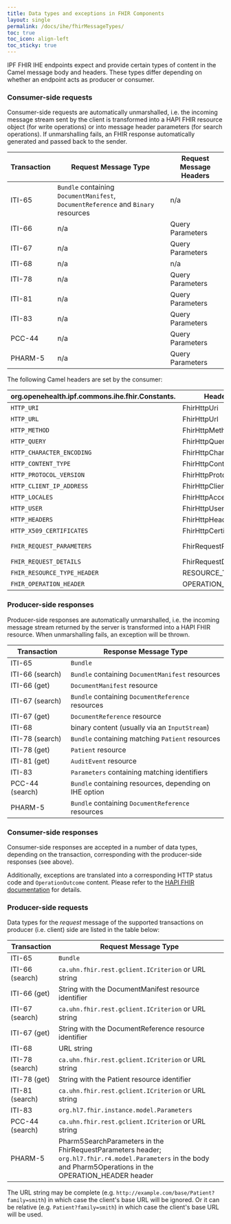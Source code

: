 ```yaml
---
title: Data types and exceptions in FHIR Components
layout: single
permalink: /docs/ihe/fhirMessageTypes/
toc: true
toc_icon: align-left
toc_sticky: true
---
```



IPF FHIR IHE endpoints expect and provide certain types of content in the Camel message body and headers.
These types differ depending on whether an endpoint acts as producer or consumer.

### Consumer-side requests

Consumer-side requests are automatically unmarshalled, i.e. the incoming message stream sent by the client 
is transformed into a HAPI FHIR resource object (for write operations) or into message header parameters
 (for search operations).
If unmarshalling fails, an FHIR response automatically generated and passed back to the sender.

| Transaction      | Request Message Type  | Request Message Headers   |
|------------------|---------------------- | --------------------------|
| ITI-65           | `Bundle` containing `DocumentManifest`, `DocumentReference` and `Binary` resources  | n/a |
| ITI-66 	       | n/a                   | Query Parameters          |
| ITI-67           | n/a                   | Query Parameters          |
| ITI-68 	       | n/a                   | n/a                       |
| ITI-78           | n/a                   | Query Parameters          |
| ITI-81 	       | n/a                   | Query Parameters          |
| ITI-83 	       | n/a                   | Query Parameters          |
| PCC-44 	       | n/a                   | Query Parameters          |
| PHARM-5          | n/a                   | Query Parameters          |

The following Camel headers are set by the consumer:

| org.openehealth.ipf.commons.ihe.fhir.Constants. | Header Name                 | Content                                                |
| ----------------------------------------------- | --------------------------- | ------------------------------------------------------ |
| `HTTP_URI`                                      | FhirHttpUri                 | `HttpServletRequest#getRequestURI()`
| `HTTP_URL`                                      | FhirHttpUrl                 | `HttpServletRequest#getRequestURL().toString()`
| `HTTP_METHOD`                                   | FhirHttpMethod              | `HttpServletRequest#getMethod()`
| `HTTP_QUERY`                                    | FhirHttpQuery               | `httpServletRequest.getQueryString()`
| `HTTP_CHARACTER_ENCODING`                       | FhirHttpCharacterEncoding   | `httpServletRequest.getCharacterEncoding()`
| `HTTP_CONTENT_TYPE`                             | FhirHttpContentType         | `httpServletRequest.getContentType()`
| `HTTP_PROTOCOL_VERSION`                         | FhirHttpProtocolVersion     | `httpServletRequest.getProtocol()`
| `HTTP_CLIENT_IP_ADDRESS`                        | FhirHttpClientIpAddress     | `httpServletRequest.getRemoteAddr()`
| `HTTP_LOCALES`                                  | FhirHttpAcceptLanguage      | `Collections.list(httpServletRequest.getLocales())`
| `HTTP_USER`                                     | FhirHttpUserPrincipal       | `httpServletRequest.getUserPrincipal()`
| `HTTP_HEADERS`                                  | FhirHttpHeaders             | `Map<String, List<String>>` of HTTP headers
| `HTTP_X509_CERTIFICATES`                        | FhirHttpCertificates        | `httpServletRequest.getAttribute(X509Certificate.class.getName())`
| `FHIR_REQUEST_PARAMETERS`                       | FhirRequestParameters       | for Queries: Subclass of `FhirSearchParameters`, containing all populated search parameters
| `FHIR_REQUEST_DETAILS`                          | FhirRequestDetails          | HAPI FHIR `RequestDetails` object
| `FHIR_RESOURCE_TYPE_HEADER`                     | RESOURCE_TYPE_HEADER        | Type of FHIR resource the current requests refers to 
| `FHIR_OPERATION_HEADER`                         | OPERATION_HEADER            | FHIR operation of the current request

### Producer-side responses

Producer-side responses are automatically unmarshalled, i.e. the incoming message stream returned by the server 
is transformed into a HAPI FHIR resource. When unmarshalling fails, an exception will be thrown.

| Transaction     | Response Message Type                                     |
|-----------------|---------------------------------------------------------  |
| ITI-65          | `Bundle`                                                  |
| ITI-66 (search) | `Bundle` containing `DocumentManifest` resources          |
| ITI-66 (get)    | `DocumentManifest` resource                               |
| ITI-67 (search) | `Bundle` containing `DocumentReference` resources         |
| ITI-67 (get)    | `DocumentReference` resource                              |
| ITI-68 	      | binary content (usually via an `InputStream`)             |
| ITI-78 (search) | `Bundle` containing matching `Patient` resources          |
| ITI-78 (get)    | `Patient` resource                                        |
| ITI-81 (get)    | `AuditEvent` resource                                     |
| ITI-83          | `Parameters` containing matching identifiers              |
| PCC-44 (search) | `Bundle` containing resources, depending on IHE option    |
| PHARM-5         | `Bundle` containing `DocumentReference` resources         |


### Consumer-side responses

Consumer-side responses are accepted in a number of data types, depending on the transaction, corresponding with
the producer-side responses (see above).

Additionally, exceptions are translated into a corresponding HTTP status code and `OperationOutcome` content.
Please refer to the [HAPI FHIR documentation](http://hapifhir.io/doc_rest_server.html#ExceptionError_Handling)
for details.

### Producer-side requests

Data types for the *request* message of the supported transactions on producer (i.e. client) side are listed in the table below:

| Transaction     | Request Message Type                                    |
|-----------------|-------------------------------------------------------- | 
| ITI-65          | `Bundle`                                                |
| ITI-66 (search) | `ca.uhn.fhir.rest.gclient.ICriterion` or URL string     |
| ITI-66 (get)    | String with the DocumentManifest resource identifier    |
| ITI-67 (search) | `ca.uhn.fhir.rest.gclient.ICriterion` or URL string     |
| ITI-67 (get)    | String with the DocumentReference resource identifier   |
| ITI-68 	      | URL string                                              |
| ITI-78 (search) | `ca.uhn.fhir.rest.gclient.ICriterion` or URL string     |
| ITI-78 (get)    | String with the Patient resource identifier             |
| ITI-81 (search) | `ca.uhn.fhir.rest.gclient.ICriterion` or URL string     |
| ITI-83          | `org.hl7.fhir.instance.model.Parameters`                |
| PCC-44 (search) | `ca.uhn.fhir.rest.gclient.ICriterion` or URL string     |
| PHARM-5         | Pharm5SearchParameters in the FhirRequestParameters header; `org.hl7.fhir.r4.model.Parameters` in the body and Pharm5Operations in the OPERATION_HEADER header |

The URL string may be complete (e.g. `http://example.com/base/Patient?family=smith`) in which case the client's base URL will be ignored. 
Or it can be relative (e.g. `Patient?family=smith`) in which case the client's base URL will be used.
